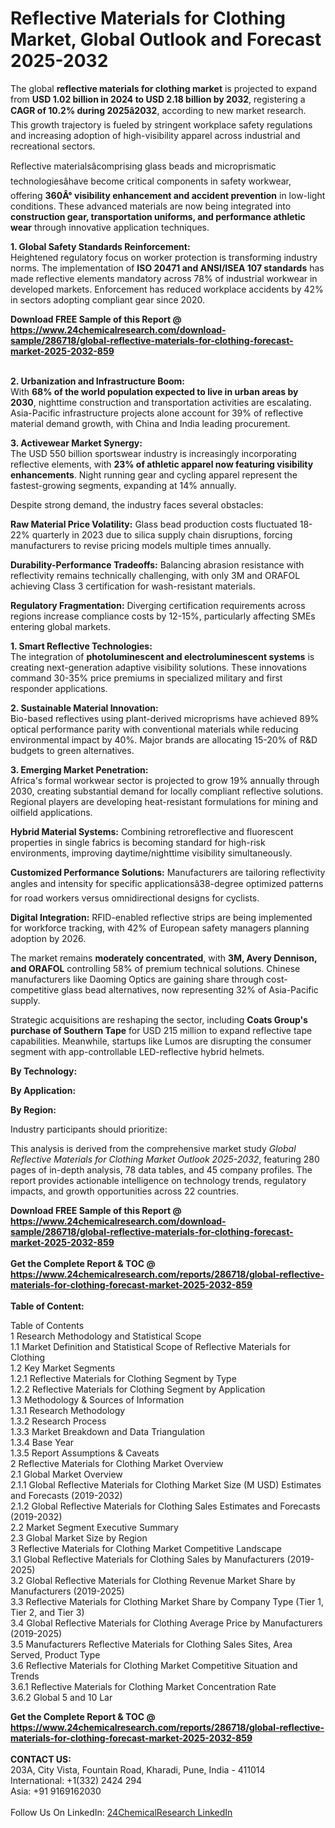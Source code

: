 <h1>Reflective Materials for Clothing Market, Global Outlook and Forecast 2025-2032</h1><p>The global <strong>reflective materials for clothing market</strong> is projected to expand from <strong>USD 1.02 billion in 2024 to USD 2.18 billion by 2032</strong>, registering a <strong>CAGR of 10.2% during 2025â2032</strong>, according to new market research. This growth trajectory is fueled by stringent workplace safety regulations and increasing adoption of high-visibility apparel across industrial and recreational sectors.</p><p>Reflective materialsâcomprising glass beads and microprismatic technologiesâhave become critical components in safety workwear, offering <strong>360Â° visibility enhancement and accident prevention</strong> in low-light conditions. These advanced materials are now being integrated into <strong>construction gear, transportation uniforms, and performance athletic wear</strong> through innovative application techniques.</p><p><strong>1. Global Safety Standards Reinforcement:</strong><br>
Heightened regulatory focus on worker protection is transforming industry norms. The implementation of <strong>ISO 20471 and ANSI/ISEA 107 standards</strong> has made reflective elements mandatory across 78% of industrial workwear in developed markets. Enforcement has reduced workplace accidents by 42% in sectors adopting compliant gear since 2020.</p><div><b>Download FREE Sample of this Report @ 
            <a href="https://www.24chemicalresearch.com/download-sample/286718/global-reflective-materials-for-clothing-forecast-market-2025-2032-859">
            https://www.24chemicalresearch.com/download-sample/286718/global-reflective-materials-for-clothing-forecast-market-2025-2032-859</a></b></div><br><p><strong>2. Urbanization and Infrastructure Boom:</strong><br>
With <strong>68% of the world population expected to live in urban areas by 2030</strong>, nighttime construction and transportation activities are escalating. Asia-Pacific infrastructure projects alone account for 39% of reflective material demand growth, with China and India leading procurement.</p><p><strong>3. Activewear Market Synergy:</strong><br>
The USD 550 billion sportswear industry is increasingly incorporating reflective elements, with <strong>23% of athletic apparel now featuring visibility enhancements</strong>. Night running gear and cycling apparel represent the fastest-growing segments, expanding at 14% annually.</p><p>Despite strong demand, the industry faces several obstacles:</p><p><strong>Raw Material Price Volatility:</strong> Glass bead production costs fluctuated 18-22% quarterly in 2023 due to silica supply chain disruptions, forcing manufacturers to revise pricing models multiple times annually.</p><p><strong>Durability-Performance Tradeoffs:</strong> Balancing abrasion resistance with reflectivity remains technically challenging, with only 3M and ORAFOL achieving Class 3 certification for wash-resistant materials.</p><p><strong>Regulatory Fragmentation:</strong> Diverging certification requirements across regions increase compliance costs by 12-15%, particularly affecting SMEs entering global markets.</p><p><strong>1. Smart Reflective Technologies:</strong><br>
The integration of <strong>photoluminescent and electroluminescent systems</strong> is creating next-generation adaptive visibility solutions. These innovations command 30-35% price premiums in specialized military and first responder applications.</p><p><strong>2. Sustainable Material Innovation:</strong><br>
Bio-based reflectives using plant-derived microprisms have achieved 89% optical performance parity with conventional materials while reducing environmental impact by 40%. Major brands are allocating 15-20% of R&amp;D budgets to green alternatives.</p><p><strong>3. Emerging Market Penetration:</strong><br>
Africa's formal workwear sector is projected to grow 19% annually through 2030, creating substantial demand for locally compliant reflective solutions. Regional players are developing heat-resistant formulations for mining and oilfield applications.</p><p><strong>Hybrid Material Systems:</strong> Combining retroreflective and fluorescent properties in single fabrics is becoming standard for high-risk environments, improving daytime/nighttime visibility simultaneously.</p><p><strong>Customized Performance Solutions:</strong> Manufacturers are tailoring reflectivity angles and intensity for specific applicationsâ38-degree optimized patterns for road workers versus omnidirectional designs for cyclists.</p><p><strong>Digital Integration:</strong> RFID-enabled reflective strips are being implemented for workforce tracking, with 42% of European safety managers planning adoption by 2026.</p><p>The market remains <strong>moderately concentrated</strong>, with <strong>3M, Avery Dennison, and ORAFOL</strong> controlling 58% of premium technical solutions. Chinese manufacturers like Daoming Optics are gaining share through cost-competitive glass bead alternatives, now representing 32% of Asia-Pacific supply.</p><p>Strategic acquisitions are reshaping the sector, including <strong>Coats Group's purchase of Southern Tape</strong> for USD 215 million to expand reflective tape capabilities. Meanwhile, startups like Lumos are disrupting the consumer segment with app-controllable LED-reflective hybrid helmets.</p><p><strong>By Technology:</strong></p><p><strong>By Application:</strong></p><p><strong>By Region:</strong></p><p>Industry participants should prioritize:</p><p>This analysis is derived from the comprehensive market study <em>Global Reflective Materials for Clothing Market Outlook 2025-2032</em>, featuring 280 pages of in-depth analysis, 78 data tables, and 45 company profiles. The report provides actionable intelligence on technology trends, regulatory impacts, and growth opportunities across 22 countries.</p><div><b>Download FREE Sample of this Report @ 
            <a href="https://www.24chemicalresearch.com/download-sample/286718/global-reflective-materials-for-clothing-forecast-market-2025-2032-859">
            https://www.24chemicalresearch.com/download-sample/286718/global-reflective-materials-for-clothing-forecast-market-2025-2032-859</a></b></div><br><div><b>Get the Complete Report & TOC @ 
            <a href="https://www.24chemicalresearch.com/reports/286718/global-reflective-materials-for-clothing-forecast-market-2025-2032-859">
            https://www.24chemicalresearch.com/reports/286718/global-reflective-materials-for-clothing-forecast-market-2025-2032-859</a></b></div><br>
            <b>Table of Content:</b><p>Table of Contents<br />
1 Research Methodology and Statistical Scope<br />
1.1 Market Definition and Statistical Scope of Reflective Materials for Clothing<br />
1.2 Key Market Segments<br />
1.2.1 Reflective Materials for Clothing Segment by Type<br />
1.2.2 Reflective Materials for Clothing Segment by Application<br />
1.3 Methodology & Sources of Information<br />
1.3.1 Research Methodology<br />
1.3.2 Research Process<br />
1.3.3 Market Breakdown and Data Triangulation<br />
1.3.4 Base Year<br />
1.3.5 Report Assumptions & Caveats<br />
2 Reflective Materials for Clothing Market Overview<br />
2.1 Global Market Overview<br />
2.1.1 Global Reflective Materials for Clothing Market Size (M USD) Estimates and Forecasts (2019-2032)<br />
2.1.2 Global Reflective Materials for Clothing Sales Estimates and Forecasts (2019-2032)<br />
2.2 Market Segment Executive Summary<br />
2.3 Global Market Size by Region<br />
3 Reflective Materials for Clothing Market Competitive Landscape<br />
3.1 Global Reflective Materials for Clothing Sales by Manufacturers (2019-2025)<br />
3.2 Global Reflective Materials for Clothing Revenue Market Share by Manufacturers (2019-2025)<br />
3.3 Reflective Materials for Clothing Market Share by Company Type (Tier 1, Tier 2, and Tier 3)<br />
3.4 Global Reflective Materials for Clothing Average Price by Manufacturers (2019-2025)<br />
3.5 Manufacturers Reflective Materials for Clothing Sales Sites, Area Served, Product Type<br />
3.6 Reflective Materials for Clothing Market Competitive Situation and Trends<br />
3.6.1 Reflective Materials for Clothing Market Concentration Rate<br />
3.6.2 Global 5 and 10 Lar</p><div><b>Get the Complete Report & TOC @ 
            <a href="https://www.24chemicalresearch.com/reports/286718/global-reflective-materials-for-clothing-forecast-market-2025-2032-859">
            https://www.24chemicalresearch.com/reports/286718/global-reflective-materials-for-clothing-forecast-market-2025-2032-859</a></b></div><br><b>CONTACT US:</b><br>
            203A, City Vista, Fountain Road, Kharadi, Pune, India - 411014<br>
            International: +1(332) 2424 294<br>
            Asia: +91 9169162030 <br><br>
            Follow Us On LinkedIn: <a href="https://www.linkedin.com/company/24chemicalresearch/">24ChemicalResearch LinkedIn</a>